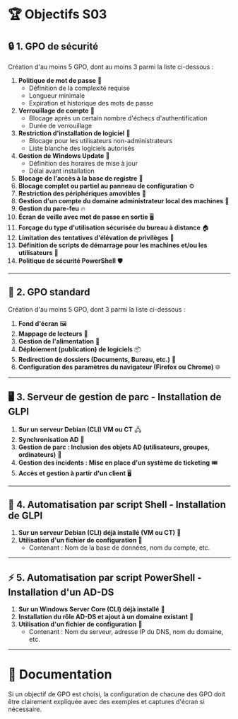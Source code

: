 
# 🏆 Objectifs S03

## 🔒 1. GPO de sécurité

Création d'au moins 5 GPO, dont au moins 3 parmi la liste ci-dessous :

1. **Politique de mot de passe** 🔑
   - Définition de la complexité requise
   - Longueur minimale
   - Expiration et historique des mots de passe
2. **Verrouillage de compte** 🔐
   - Blocage après un certain nombre d'échecs d'authentification
   - Durée de verrouillage
3. **Restriction d'installation de logiciel** 🚫
   - Blocage pour les utilisateurs non-administrateurs
   - Liste blanche des logiciels autorisés
4. **Gestion de Windows Update** 🔄
   - Définition des horaires de mise à jour
   - Délai avant installation
5. **Blocage de l'accès à la base de registre** 🛑
6. **Blocage complet ou partiel au panneau de configuration** ⚙️
7. **Restriction des périphériques amovibles** 💾
8. **Gestion d'un compte du domaine administrateur local des machines** 👤
9. **Gestion du pare-feu** 🔥
10. **Écran de veille avec mot de passe en sortie** 🖥️
11. **Forçage du type d'utilisation sécurisée du bureau à distance** 🏠
12. **Limitation des tentatives d'élévation de privilèges** 🚷
13. **Définition de scripts de démarrage pour les machines et/ou les utilisateurs** 📜
14. **Politique de sécurité PowerShell** 🛡️

---

## 📏 2. GPO standard

Création d'au moins 5 GPO, dont 3 parmi la liste ci-dessous :

1. **Fond d'écran** 🖼️
2. **Mappage de lecteurs** 💾
3. **Gestion de l'alimentation** 🔋
4. **Déploiement (publication) de logiciels** 📦
5. **Redirection de dossiers (Documents, Bureau, etc.)** 📂
6. **Configuration des paramètres du navigateur (Firefox ou Chrome)** 🌐

---

## 🖥️ 3. Serveur de gestion de parc - Installation de GLPI

1. **Sur un serveur Debian (CLI) VM ou CT** 🖧
2. **Synchronisation AD** 🔄
3. **Gestion de parc : Inclusion des objets AD (utilisateurs, groupes, ordinateurs)** 🏢
4. **Gestion des incidents : Mise en place d'un système de ticketing** 🎟️
5. **Accès et gestion à partir d'un client** 🖥️

---

## 🤖 4. Automatisation par script Shell - Installation de GLPI

1. **Sur un serveur Debian (CLI) déjà installé (VM ou CT)** 📡
2. **Utilisation d'un fichier de configuration** 📜
   - Contenant : Nom de la base de données, nom du compte, etc.

---

## ⚡ 5. Automatisation par script PowerShell - Installation d'un AD-DS

1. **Sur un Windows Server Core (CLI) déjà installé** 🏢
2. **Installation du rôle AD-DS et ajout à un domaine existant** 🔄
3. **Utilisation d'un fichier de configuration** 📜
   - Contenant : Nom du serveur, adresse IP du DNS, nom du domaine, etc.

---

# 📖 Documentation

Si un objectif de GPO est choisi, la configuration de chacune des GPO doit être clairement expliquée avec des exemples et captures d'écran si nécessaire.

